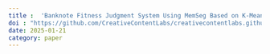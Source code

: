 ```yaml
---
title :  'Banknote Fitness Judgment System Using MemSeg Based on K-Means Memory Update, ICEIC 2025, 202501'
doi : "https://github.com/CreativeContentLabs/creativecontentlabs.github.io/blob/develop/assets/papers/ICEIC2025_Banknote%20Fitness%20Judgment%20System%20Using%20MemSeg%20Based%20on%20K-Means%20Memory%20Update.pdf"
date: 2025-01-21
category: paper
---
```

